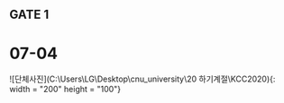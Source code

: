 ## GATE 1
# 07-04

![단체사진](C:\Users\LG\Desktop\cnu_university\20 하기계절\KCC2020){: width = "200" height = "100"}
